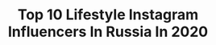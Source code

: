 ---
title: Top 10 Lifestyle Instagram Influencers In Russia In 2020
description: >-
  Find top lifestyle Instagram influencers in Russia in 2020. Most popular hashtags: #dubai #stayhome #mydubai #dubailife.
platform: Instagram
profiles:
  - username: "mar_kovaleva"
    fullname: >-
      FASHION ▫️ BEAUTY▫️ INSPO
    location: "Russia"
    followers: 49189
    engagement: 574
    commentsToLikes: 0.360416
    avatar: "https://scontent-lht6-1.cdninstagram.com/v/t51.2885-19/s320x320/75489902_516196088977191_8293394699671044096_n.jpg?_nc_ht=scontent-lht6-1.cdninstagram.com&_nc_ohc=k2u6E620zg0AX-nrGQ4&oh=f9ec84a0b28a08cb7509094bfdeed8f1&oe=5EBB43F8"
    verified: false
    hashtags: "#yummy, #jomalone, #bathandbodyworksrussia, #photoedit"
  - username: "aekatrin_ph"
    fullname: >-
      Katrin|Фотограф Питер Спб Мск
    location: "Russia"
    followers: 27458
    engagement: 940
    commentsToLikes: 0.036549
    avatar: "https://scontent-ams4-1.cdninstagram.com/v/t51.2885-19/s320x320/38191114_1039288966246526_6437121228888080384_n.jpg?_nc_ht=scontent-ams4-1.cdninstagram.com&_nc_ohc=7lBjxWgugb8AX_i2vf9&oh=a8494e51b7599bdccdb8142b8e4c8613&oe=5EB92243"
    verified: false
    hashtags: "#aekatrin"
  - username: "_alinakalinina_"
    fullname: >-
      Модель и Блогер Алина Калинина
    location: "Russia"
    followers: 62953
    engagement: 429
    commentsToLikes: 0.069079
    avatar: "https://scontent-lhr8-1.cdninstagram.com/v/t51.2885-19/s320x320/91807436_146532283459537_4735967309523320832_n.jpg?_nc_ht=scontent-lhr8-1.cdninstagram.com&_nc_ohc=1u2cR2tlpeoAX-70ex8&oh=cd92c0d4db7b04bba2b8082d7c8e58a5&oe=5EBAFC42"
    verified: false
    hashtags: "#dubaifashionblogger, #almamzar, #drinkwineday, #liketimegame"
  - username: "valerysokolova"
    fullname: >-
      VALERY SOKOLOVA
    location: "Russia"
    followers: 124334
    engagement: 272
    commentsToLikes: 0.057189
    avatar: "https://scontent-amt2-1.cdninstagram.com/v/t51.2885-19/s320x320/84682386_210971383289387_2293368371191742464_n.jpg?_nc_ht=scontent-amt2-1.cdninstagram.com&_nc_ohc=S10PFJhJZhUAX-j3jhr&oh=ec77da66ceec6f6b4b404ff1927dedce&oe=5EBBA294"
    verified: false
    hashtags: "#pillowdress, #mydubai, #movenpickdubai, #dubai"
  - username: "sabinooochka"
    fullname: >-
      ♡    ⓈⒶⒷⒾⓃⒶ   ♡
    location: "Russia"
    followers: 6507
    engagement: 763
    commentsToLikes: 0.092504
    avatar: "https://scontent-lhr8-1.cdninstagram.com/v/t51.2885-19/s320x320/79982417_452739265419550_8448405738740514816_n.jpg?_nc_ht=scontent-lhr8-1.cdninstagram.com&_nc_ohc=k0DVxZ-1pHoAX-wcmfg&oh=2a9f5148edc082bd2bf834df0302771f&oe=5EBCA264"
    verified: false
    hashtags: "#pool, #dubaifashion, #mydubai, #accessories"
  - username: "ru_mandarinka"
    fullname: >-
      NATA 🍊
    location: "Russia"
    followers: 6489
    engagement: 699
    commentsToLikes: 0.075543
    avatar: "https://scontent-lhr8-1.cdninstagram.com/v/t51.2885-19/s320x320/91740410_1272080719650057_3162775438162395136_n.jpg?_nc_ht=scontent-lhr8-1.cdninstagram.com&_nc_ohc=7FxDq1GS3H8AX-CpqAM&oh=ab31ba75eb3e71d12f1ea5a0ba7ca23d&oe=5EBA1E7E"
    verified: false
    hashtags: "#ru, #throwback"
  - username: "kate.katkova"
    fullname: >-
      Kate Katkova
    location: "Russia"
    followers: 205351
    engagement: 237
    commentsToLikes: 0.039877
    avatar: "https://scontent-lhr8-1.cdninstagram.com/v/t51.2885-19/s320x320/70306701_2099873126985463_4814716007341883392_n.jpg?_nc_ht=scontent-lhr8-1.cdninstagram.com&_nc_ohc=RKiG0izdhgcAX_CfEHv&oh=d38d3379e8aa01eae910d49d95ac5fa3&oe=5EBC41B7"
    verified: false
    hashtags: "#staysafestayhome, #springlook2020, #onlineshopping, #stayhome"
  - username: "berrydog_yorkie"
    fullname: >-
      ЙОРК по имени ЕЖЕВИЧКА
    location: "Russia"
    followers: 6756
    engagement: 674
    commentsToLikes: 0.160662
    avatar: "https://scontent-amt2-1.cdninstagram.com/v/t51.2885-19/s320x320/20969219_2017475261820876_5520315289385828352_a.jpg?_nc_ht=scontent-amt2-1.cdninstagram.com&_nc_ohc=oyWyM4Rd6l4AX9D-Xxu&oh=5854d07a199dbf09061e39c9d011edef&oe=5E891A49"
    verified: false
    hashtags: ""
  - username: "mariam_nadem"
    fullname: >-
      M A R I A M || ||| ||| ||| ||™
    location: "Russia"
    followers: 419783
    engagement: 399
    commentsToLikes: 0.021088
    avatar: "https://scontent-atl3-1.cdninstagram.com/v/t51.2885-19/s320x320/82847056_173832070625722_5836195251944947712_n.jpg?_nc_ht=scontent-atl3-1.cdninstagram.com&_nc_ohc=P1G0a3QTvtUAX-03fV9&oh=95a7890d77012b2652321e875879d5af&oe=5EB9714F"
    verified: false
    hashtags: "#stayathome, #moscow, #russia"
  - username: "llkashapova"
    fullname: >-
      KASHAPOVA VALERIYA
    location: "Russia"
    followers: 391490
    engagement: 1239
    commentsToLikes: 0.009099
    avatar: "https://scontent-ams4-1.cdninstagram.com/v/t51.2885-19/s320x320/90961835_155212982421820_2980678398294097920_n.jpg?_nc_ht=scontent-ams4-1.cdninstagram.com&_nc_ohc=lVGYIrEvN6QAX9TwRtE&oh=1b8f5c416deecfab1598c242d4f34989&oe=5EBBB4F7"
    verified: false
    hashtags: "#studfest"
---